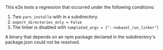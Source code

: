 This e2e tests a regression that occurred under the following conditions:

1. Two `yarn_install`s with in a subdirectory.
2. `export_directories_only = False`
3. The linker is disabled with `templated_args = ["--nobazel_run_linker"]`

A binary that depends on an npm package declared in the subdirectory's package.json
could not be resolved.
